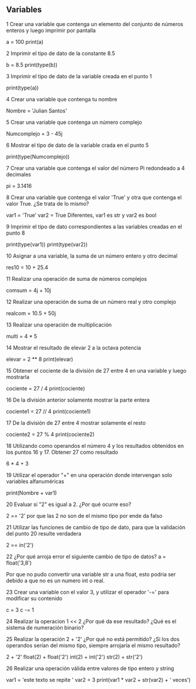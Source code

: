 ## Variables

1 Crear una variable que contenga un elemento del conjunto de números enteros y luego imprimir por pantalla

a = 100
print(a)

2 Imprimir el tipo de dato de la constante 8.5

b = 8.5
print(type(b))

3 Imprimir el tipo de dato de la variable creada en el punto 1

print(type(a))

4 Crear una variable que contenga tu nombre

Nombre = 'Julian Santos'

5 Crear una variable que contenga un número complejo

Numcomplejo = 3 - 45j

6 Mostrar el tipo de dato de la variable crada en el punto 5

print(type(Numcomplejo))

7 Crear una variable que contenga el valor del número Pi redondeado a 4 decimales

pi = 3.1416

8 Crear una variable que contenga el valor 'True' y otra que contenga el valor True. ¿Se trata de lo mismo?

var1 = 'True'
var2 = True
Diferentes, var1 es str y var2 es bool

9 Imprimir el tipo de dato correspondientes a las variables creadas en el punto 8

print(type(var1))
print(type(var2))

10 Asignar a una variable, la suma de un número entero y otro decimal

res10 = 10 + 25.4

11 Realizar una operación de suma de números complejos

comsum = 4j + 10j

12 Realizar una operación de suma de un número real y otro complejo

realcom = 10.5 + 50j

13 Realizar una operación de multiplicación

multi = 4 * 5

14 Mostrar el resultado de elevar 2 a la octava potencia

elevar = 2 ** 8
print(elevar)

15 Obtener el cociente de la división de 27 entre 4 en una variable y luego mostrarla

cociente = 27 / 4
print(cociente)

16 De la división anterior solamente mostrar la parte entera

cociente1 = 27 // 4
print(cociente1)

17 De la división de 27 entre 4 mostrar solamente el resto

cociente2 = 27 % 4
print(cociente2)

18 Utilizando como operandos el número 4 y los resultados obtenidos en los puntos 16 y 17. Obtener 27 como resultado

6 * 4 + 3

19 Utilizar el operador "+" en una operación donde intervengan solo variables alfanuméricas

print(Nombre + var1)

20 Evaluar si "2" es igual a 2. ¿Por qué ocurre eso?

2 == '2'  por que las 2 no son de el mismo tipo por ende da falso

21 Utilizar las funciones de cambio de tipo de dato, para que la validación del punto 20 resulte verdadera

2 == in('2')

22 ¿Por qué arroja error el siguiente cambio de tipo de datos? a = float('3,8')

Por que no pudo convertir una variable str a una float, esto podria ser debido a que no es un numero int o real.

23 Crear una variable con el valor 3, y utilizar el operador '-=' para modificar su contenido

c = 3
c -= 1

24 Realizar la operacion 1 << 2 ¿Por qué da ese resultado? ¿Qué es el sistema de numeración binario?



25 Realizar la operación 2 + '2' ¿Por qué no está permitido? ¿Si los dos operandos serían del mismo tipo, siempre arrojaría el mismo resultado?

2 + '2'
float(2) + float('2')
int(2) + int('2')
str(2) + str('2')

26 Realizar una operación válida entre valores de tipo entero y string

var1 = 'este texto se repite '
var2 = 3
print(var1 * var2 + str(var2) + ' veces')